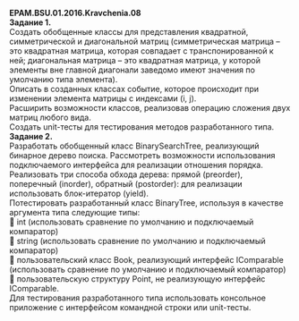 <b>EPAM.BSU.01.2016.Kravchenia.08</b><br>
<b>Задание 1.</b><br>
Создать обобщенные классы для представления квадратной, симметрической и диагональной матриц (симметрическая матрица – это квадратная матрица, которая совпадает с транспонированной к ней; диагональная матрица – это квадратная матрица, у которой элементы вне главной диагонали заведомо имеют значения по умолчанию типа элемента).<br>
Описать в созданных классах событие, которое происходит при изменении элемента матрицы с индексами (i, j).<br>
Расширить возможности классов, реализовав операцию сложения двух матриц любого вида.<br>
Создать unit-тесты для тестирования методов разработанного типа.<br>
<b>Задание 2.</b><br>
Разработать обобщенный класс BinarySearchTree, реализующий бинарное дерево поиска. Рассмотреть возможности использования подключаемого интерфейса для реализации отношения порядка.<br>
Реализовать три способа обхода дерева: прямой (preorder), поперечный (inorder), обратный (postorder): для реализации использовать блок-итератор (yield).<br>
Потестировать разработанный класс BinaryTree<TItem>, используя в качестве аргумента типа следующие типы:<br>
 int (использовать сравнение по умолчанию и подключаемый компаратор)<br>
 string (использовать сравнение по умолчанию и подключаемый компаратор)<br>
 пользовательский класс Book, реализующий интерфейс IComparable (использовать сравнение по умолчанию и подключаемый компаратор)<br>
 пользовательскую структуру Point, не реализующую интерфейс IComparable.<br>
Для тестирования разработанного типа использовать консольное приложение с интерфейсом командной строки или unit-тесты.<br>
